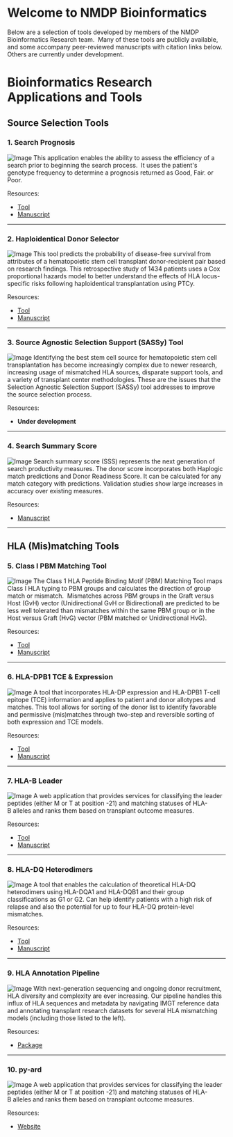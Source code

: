 # Welcome to NMDP Bioinformatics

Below are a selection of tools developed by members of the NMDP Bioinformatics Research team.  Many of these tools are publicly available, and some accompany peer-reviewed manuscripts with citation links below.  Others are currently under development.

# Bioinformatics Research Applications and Tools

## Source Selection Tools

### 1. Search Prognosis
![Image](assets/screenshots/Search-prognosis.png)
This application enables the ability to assess the efficiency of a search prior to beginning the search process.  It uses the patient's genotype frequency to determine a prognosis returned as Good, Fair. or Poor. 

Resources:
- [Tool](http://search-prognosis.b12x.org/)
- [Manuscript](https://pubmed.ncbi.nlm.nih.gov/27272451)

---

### 2. Haploidentical Donor Selector
![Image](assets/screenshots/haploidentical-donor-selector.png)
This tool predicts the probability of disease-free survival from attributes of a hematopoietic stem cell transplant donor-recipient pair based on research findings.  This retrospective study of 1434 patients uses a Cox proportional hazards model to better understand the effects of HLA locus-specific risks following haploidentical transplantation using PTCy.


Resources:
- [Tool](http://haplodonorselector.b12x.org/v1.0/)
- [Manuscript](https://pubmed.ncbi.nlm.nih.gov/34724567)

---

### 3. Source Agnostic Selection Support (SASSy) Tool
![Image](assets/screenshots/sassy.png)
Identifying the best stem cell source for hematopoietic stem cell transplantation has become increasingly complex due to newer research, increasing usage of mismatched HLA sources, disparate support tools, and a variety of transplant center methodologies. These are the issues that the Selection Agnostic Selection Support (SASSy) tool addresses to improve the source selection process.


Resources:
- **Under development**


---

### 4. Search Summary Score
![Image](assets/screenshots/search-summary-score.png)
Search summary score (SSS) represents the next generation of search productivity measures.  The donor score incorporates both Haplogic match predictions and Donor Readiness Score.  It can be calculated for any match category with predictions.  Validation studies show large increases in accuracy over existing measures.  



Resources:
- [Manuscript](https://pubmed.ncbi.nlm.nih.gov/41047126/)

---

## HLA (Mis)matching Tools

### 5. Class I PBM Matching Tool
![Image](assets/screenshots/pbm-matching.png)
The Class 1 HLA Peptide Binding Motif (PBM) Matching Tool maps Class I HLA typing to PBM groups and calculates the direction of group match or mismatch.  Mismatches across PBM groups in the Graft versus Host (GvH) vector (Unidirectional GvH or Bidirectional) are predicted to be less well tolerated than mismatches within the same PBM group or in the Host versus Graft (HvG) vector (PBM matched or Unidirectional HvG).



Resources:
- [Tool](http://pbm-matching-tool.b12x.org/)
- [Manuscript](https://ascopubsl.org/doi/full/10.1200/JCO.22.01229)

---

### 6. HLA-DPB1 TCE & Expression
![Image](assets/screenshots/expat.png)
A tool that incorporates HLA-DP expression and HLA-DPB1 T-cell epitope (TCE) information and applies to patient and donor allotypes and matches. This tool allows for sorting of the donor list to identify favorable and permissive (mis)matches through two-step and reversible sorting of both expression and TCE models.


Resources:
- [Tool](https://dpb1-tce-expression.nmdp.org/)
- [Manuscript](https://pubmed.ncbi.nlm.nih.gov/37126658)

---

### 7. HLA-B Leader
![Image](assets/screenshots/bleat.png)
A web application that provides services for classifying the leader peptides (either M or T at position -21) and matching statuses of HLA-B alleles and ranks them based on transplant outcome measures.


Resources:
- [Tool](https://bleader.nmdp.org)
- [Manuscript](https://www.thelancet.com/journals/lanhae/article/PIIS2352-3026(19)30208-X/fulltext)

---

### 8. HLA-DQ Heterodimers
![Image](assets/screenshots/dq-heterodimers.png)
A tool that enables the calculation of theoretical HLA-DQ heterodimers using HLA-DQA1 and HLA-DQB1 and their group classifications as G1 or G2. Can help identify patients with a high risk of relapse and also the potential for up to four HLA-DQ protein-level mismatches.



Resources:
- [Tool](https://dq-dimers.nmdp.org/)
- [Manuscript](https://pubmed.ncbi.nlm.nih.gov/35271697/)

---

### 9. HLA Annotation Pipeline
![Image](assets/screenshots/hlann.png)
With next-generation sequencing and ongoing donor recruitment, HLA diversity and complexity are ever increasing. Our pipeline handles this influx of HLA sequences and metadata by navigating IMGT reference data and annotating transplant research datasets for several HLA mismatching models (including those listed to the left).


Resources:
- [Package](https://pypi.org/project/hlann/)

---

### 10. py-ard
![Image](assets/screenshots/py-ard.png)
A web application that provides services for classifying the leader peptides (either M or T at position -21) and matching statuses of HLA-B alleles and ranks them based on transplant outcome measures.

Resources:
- [Website](https://py-ard.org)
